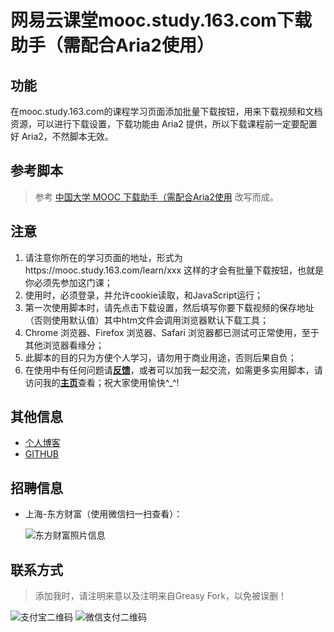 # 网易云课堂mooc.study.163.com下载助手（需配合Aria2使用）

## 功能

在mooc.study.163.com的课程学习页面添加批量下载按钮，用来下载视频和文档资源，可以进行下载设置，下载功能由 Aria2 提供，所以下载课程前一定要配置好 Aria2，不然脚本无效。

## 参考脚本

>参考 [中国大学 MOOC 下载助手（需配合Aria2使用](https://greasyfork.org/zh-CN/scripts/372684-中国大学-mooc-下载助手-需配合aria2使用)
改写而成。

## 注意

1. 请注意你所在的学习页面的地址，形式为https://mooc.study.163.com/learn/xxx 这样的才会有批量下载按钮，也就是你必须先参加这门课；
1. 使用时，必须登录，并允许cookie读取，和JavaScript运行；
1. 第一次使用脚本时，请先点击下载设置，然后填写你要下载视频的保存地址（否则使用默认值）其中htm文件会调用浏览器默认下载工具；
1. Chrome 浏览器、Firefox 浏览器、Safari 浏览器都已测试可正常使用，至于其他浏览器看缘分；
1. 此脚本的目的只为方便个人学习，请勿用于商业用途，否则后果自负；
1. 在使用中有任何问题请[**反馈**](https://greasyfork.org/zh-CN/scripts/377916-网易云课堂mooc-study-163-com下载助手-需配合aria2使用/feedback)，或者可以加我一起交流，如需更多实用脚本，请访问我的[**主页**](https://greasyfork.org/zh-CN/users/195848-charygao)查看；祝大家使用愉快^_^!

## 其他信息

- [个人博客](https://www.cnblogs.com/Chary/)
- [GITHUB](https://github.com/charygao)

## 招聘信息

- 上海-东方财富（使用微信扫一扫查看）：

    ![东方财富照片信息](https://img2018.cnblogs.com/blog/572188/201902/572188-20190219162045333-1070939882.png (只支持微信打开！))

## 联系方式

> 添加我时，请注明来意以及注明来自Greasy Fork，以免被误删！

![支付宝二维码](https://images2015.cnblogs.com/blog/572188/201601/572188-20160129220431380-467880664.jpg "打开支付宝扫一扫")
![微信支付二维码](https://images2015.cnblogs.com/blog/572188/201601/572188-20160104184906918-1590776095.jpg "微信搜索 'NotSet_Gao'")
<!-- ![微信二维码](https://img2018.cnblogs.com/blog/572188/201902/572188-20190218214633762-165604052.jpg "微信") -->
